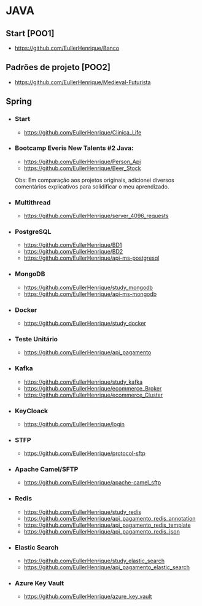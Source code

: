 # JAVA

## Start [POO1]

- https://github.com/EullerHenrique/Banco

## Padrões de projeto [POO2]

- https://github.com/EullerHenrique/Medieval-Futurista

## Spring

- ### Start

  - https://github.com/EullerHenrique/Clinica_Life

- ### Bootcamp Everis New Talents #2 Java:
  
   - https://github.com/EullerHenrique/Person_Api
   - https://github.com/EullerHenrique/Beer_Stock

  Obs: Em comparação aos projetos originais, adicionei diversos comentários explicativos para solidificar o meu aprendizado.

- ### Multithread 
  
  - https://github.com/EullerHenrique/server_4096_requests

 - ### PostgreSQL

    - https://github.com/EullerHenrique/BD1
    - https://github.com/EullerHenrique/BD2
    - https://github.com/EullerHenrique/api-ms-postgresql
   
  - ### MongoDB

    - https://github.com/EullerHenrique/study_mongodb
    - https://github.com/EullerHenrique/api-ms-mongodb
  
  - ### Docker
   
    - https://github.com/EullerHenrique/study_docker

- ### Teste Unitário

  - https://github.com/EullerHenrique/api_pagamento

- ### Kafka
  - https://github.com/EullerHenrique/study_kafka
  - https://github.com/EullerHenrique/ecommerce_Broker
  - https://github.com/EullerHenrique/ecommerce_Cluster

- ### KeyCloack
  - https://github.com/EullerHenrique/login

- ### STFP
  - https://github.com/EullerHenrique/protocol-sftp

- ### Apache Camel/SFTP
  - https://github.com/EullerHenrique/apache-camel_sftp 
 
- ### Redis
  - https://github.com/EullerHenrique/study_redis
  - https://github.com/EullerHenrique/api_pagamento_redis_annotation
  - https://github.com/EullerHenrique/api_pagamento_redis_template
  - https://github.com/EullerHenrique/api_pagamento_redis_json
  
 - ### Elastic Search
  	- https://github.com/EullerHenrique/study_elastic_search
    - https://github.com/EullerHenrique/api_pagamento_elastic_search
 
 - ### Azure Key Vault
  
    - https://github.com/EullerHenrique/azure_key_vault
  
 
